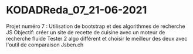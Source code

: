# KODADReda_07_21-06-2021
Projet numéro 7  : Utilisation de bootstrap et des algorithmes de recherche JS
Objectif: créer un site de recette de cuisine avec un moteur de recherche fluide 
Tester 2 algo différent et choisir le meilleur des deux avec l'outil de comparaison Jsben.ch
